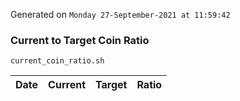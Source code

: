 Generated on `Monday 27-September-2021 at 11:59:42`

### Current to Target Coin Ratio
`current_coin_ratio.sh`

Date|Current|Target|Ratio
---|---|---|---
